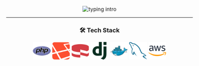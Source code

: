 <!-- ============ Name Animation ============ -->
<p align="center">
  <img src="https://readme-typing-svg.demolab.com?font=Noto+Sans+JP&size=36&duration=3000&pause=800&color=FFFFFF&center=true&vCenter=true&repeat=false&width=600&height=60&lines=佐部利雄太+%2F+Yuta+Saburi"
       alt="typing intro" />
</p>

<hr/>

<!-- ============ Tech Stack Icons ============ -->
<h3 align="center">🛠 Tech Stack</h3>
<p align="center">
  <!-- PHP -->
  <img src="https://raw.githubusercontent.com/devicons/devicon/master/icons/php/php-original.svg" width="48" height="48" alt="PHP" />
  <!-- Laravel -->
  <img src="https://raw.githubusercontent.com/devicons/devicon/master/icons/laravel/laravel-plain.svg" width="48" height="48" alt="Laravel" />
  <!-- CakePHP -->
  <img src="https://raw.githubusercontent.com/devicons/devicon/master/icons/cakephp/cakephp-original.svg" width="48" height="48" alt="CakePHP" />
  <!-- Django -->
  <img src="https://raw.githubusercontent.com/devicons/devicon/master/icons/django/django-plain.svg" width="48" height="48" alt="Django" />
  <!-- Docker -->
  <img src="https://raw.githubusercontent.com/devicons/devicon/master/icons/docker/docker-original.svg" width="48" height="48" alt="Docker" />
  <!-- MySQL -->
  <img src="https://raw.githubusercontent.com/devicons/devicon/master/icons/mysql/mysql-original.svg" width="48" height="48" alt="MySQL" />
  <!-- AWS (wordmark 版に修正) -->
  <img src="https://raw.githubusercontent.com/devicons/devicon/master/icons/amazonwebservices/amazonwebservices-original-wordmark.svg" width="48" height="48" alt="AWS" />
</p>
